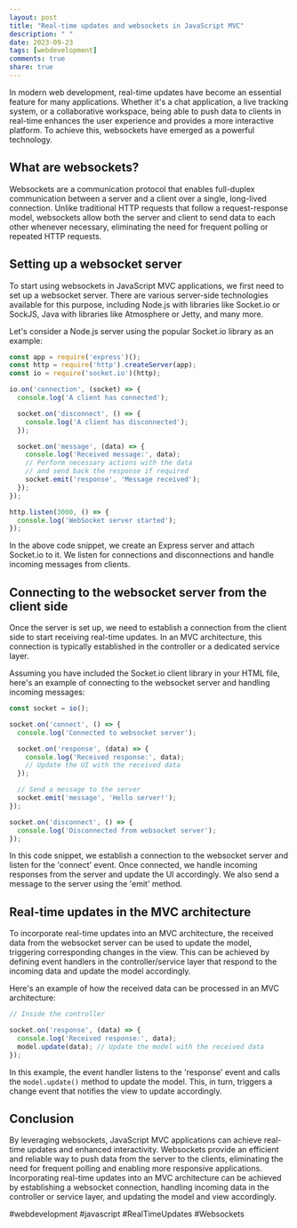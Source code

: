 ```yaml
---
layout: post
title: "Real-time updates and websockets in JavaScript MVC"
description: " "
date: 2023-09-23
tags: [webdevelopment]
comments: true
share: true
---
```


In modern web development, real-time updates have become an essential feature for many applications. Whether it's a chat application, a live tracking system, or a collaborative workspace, being able to push data to clients in real-time enhances the user experience and provides a more interactive platform. To achieve this, websockets have emerged as a powerful technology.

## What are websockets?

Websockets are a communication protocol that enables full-duplex communication between a server and a client over a single, long-lived connection. Unlike traditional HTTP requests that follow a request-response model, websockets allow both the server and client to send data to each other whenever necessary, eliminating the need for frequent polling or repeated HTTP requests.

## Setting up a websocket server

To start using websockets in JavaScript MVC applications, we first need to set up a websocket server. There are various server-side technologies available for this purpose, including Node.js with libraries like Socket.io or SockJS, Java with libraries like Atmosphere or Jetty, and many more.

Let's consider a Node.js server using the popular Socket.io library as an example:

```javascript
const app = require('express')();
const http = require('http').createServer(app);
const io = require('socket.io')(http);

io.on('connection', (socket) => {
  console.log('A client has connected');

  socket.on('disconnect', () => {
    console.log('A client has disconnected');
  });

  socket.on('message', (data) => {
    console.log('Received message:', data);
    // Perform necessary actions with the data
    // and send back the response if required
    socket.emit('response', 'Message received');
  });
});

http.listen(3000, () => {
  console.log('WebSocket server started');
});
```

In the above code snippet, we create an Express server and attach Socket.io to it. We listen for connections and disconnections and handle incoming messages from clients.

## Connecting to the websocket server from the client side

Once the server is set up, we need to establish a connection from the client side to start receiving real-time updates. In an MVC architecture, this connection is typically established in the controller or a dedicated service layer.

Assuming you have included the Socket.io client library in your HTML file, here's an example of connecting to the websocket server and handling incoming messages:

```javascript
const socket = io();

socket.on('connect', () => {
  console.log('Connected to websocket server');

  socket.on('response', (data) => {
    console.log('Received response:', data);
    // Update the UI with the received data
  });

  // Send a message to the server
  socket.emit('message', 'Hello server!');
});

socket.on('disconnect', () => {
  console.log('Disconnected from websocket server');
});
```

In this code snippet, we establish a connection to the websocket server and listen for the 'connect' event. Once connected, we handle incoming responses from the server and update the UI accordingly. We also send a message to the server using the 'emit' method.

## Real-time updates in the MVC architecture

To incorporate real-time updates into an MVC architecture, the received data from the websocket server can be used to update the model, triggering corresponding changes in the view. This can be achieved by defining event handlers in the controller/service layer that respond to the incoming data and update the model accordingly.

Here's an example of how the received data can be processed in an MVC architecture:

```javascript
// Inside the controller

socket.on('response', (data) => {
  console.log('Received response:', data);
  model.update(data); // Update the model with the received data
});
```

In this example, the event handler listens to the 'response' event and calls the `model.update()` method to update the model. This, in turn, triggers a change event that notifies the view to update accordingly.

## Conclusion

By leveraging websockets, JavaScript MVC applications can achieve real-time updates and enhanced interactivity. Websockets provide an efficient and reliable way to push data from the server to the clients, eliminating the need for frequent polling and enabling more responsive applications. Incorporating real-time updates into an MVC architecture can be achieved by establishing a websocket connection, handling incoming data in the controller or service layer, and updating the model and view accordingly.

#webdevelopment #javascript #RealTimeUpdates #Websockets